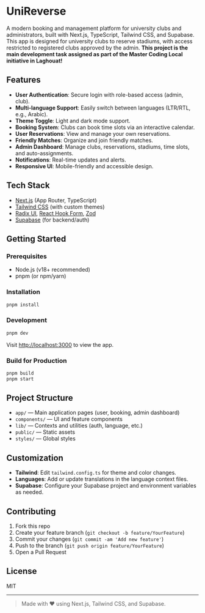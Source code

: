 # UniReverse

A modern booking and management platform for university clubs and administrators, built with Next.js, TypeScript, Tailwind CSS, and Supabase. This app is designed for university clubs to reserve stadiums, with access restricted to registered clubs approved by the admin. **This project is the main development task assigned as part of the Master Coding Local initiative in Laghouat!**

## Features

- **User Authentication**: Secure login with role-based access (admin, club).
- **Multi-language Support**: Easily switch between languages (LTR/RTL, e.g., Arabic).
- **Theme Toggle**: Light and dark mode support.
- **Booking System**: Clubs can book time slots via an interactive calendar.
- **User Reservations**: View and manage your own reservations.
- **Friendly Matches**: Organize and join friendly matches.
- **Admin Dashboard**: Manage clubs, reservations, stadiums, time slots, and auto-assignments.
- **Notifications**: Real-time updates and alerts.
- **Responsive UI**: Mobile-friendly and accessible design.

## Tech Stack

- [Next.js](https://nextjs.org/) (App Router, TypeScript)
- [Tailwind CSS](https://tailwindcss.com/) (with custom themes)
- [Radix UI](https://www.radix-ui.com/), [React Hook Form](https://react-hook-form.com/), [Zod](https://zod.dev/)
- [Supabase](https://supabase.com/) (for backend/auth)

## Getting Started

### Prerequisites
- Node.js (v18+ recommended)
- pnpm (or npm/yarn)

### Installation

```bash
pnpm install
```

### Development

```bash
pnpm dev
```

Visit [http://localhost:3000](http://localhost:3000) to view the app.

### Build for Production

```bash
pnpm build
pnpm start
```

## Project Structure

- `app/` — Main application pages (user, booking, admin dashboard)
- `components/` — UI and feature components
- `lib/` — Contexts and utilities (auth, language, etc.)
- `public/` — Static assets
- `styles/` — Global styles

## Customization

- **Tailwind**: Edit `tailwind.config.ts` for theme and color changes.
- **Languages**: Add or update translations in the language context files.
- **Supabase**: Configure your Supabase project and environment variables as needed.

## Contributing

1. Fork this repo
2. Create your feature branch (`git checkout -b feature/YourFeature`)
3. Commit your changes (`git commit -am 'Add new feature'`)
4. Push to the branch (`git push origin feature/YourFeature`)
5. Open a Pull Request

## License

MIT

---

> Made with ❤️ using Next.js, Tailwind CSS, and Supabase. 